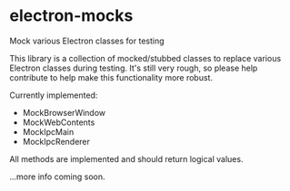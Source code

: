 # electron-mocks
Mock various Electron classes for testing

This library is a collection of mocked/stubbed classes to replace various Electron classes during testing. 
It's still very rough, so please help contribute to help make this functionality more robust.

Currently implemented:
- MockBrowserWindow
- MockWebContents
- MockIpcMain
- MockIpcRenderer

All methods are implemented and should return logical values.

...more info coming soon.
